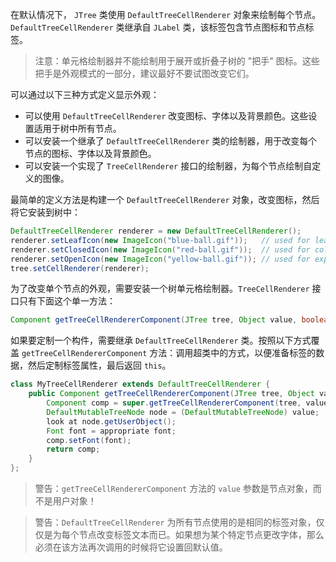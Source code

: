 在默认情况下， `JTree` 类使用 `DefaultTreeCellRenderer` 对象来绘制每个节点。`DefaultTreeCellRenderer` 类继承自 `JLabel` 类，该标签包含节点图标和节点标签。

> 注意：单元格绘制器并不能绘制用于展开或折叠子树的 "把手" 图标。这些把手是外观模式的一部分，建议最好不要试图改变它们。

可以通过以下三种方式定义显示外观：

+ 可以使用 `DefaultTreeCellRenderer` 改变图标、字体以及背景颜色。这些设置适用于树中所有节点。
+ 可以安装一个继承了 `DefaultTreeCellRenderer` 类的绘制器，用于改变每个节点的图标、字体以及背景颜色。
+ 可以安装一个实现了 `TreeCellRenderer` 接口的绘制器，为每个节点绘制自定义的图像。

最简单的定义方法是构建一个 `DefaultTreeCellRenderer` 对象，改变图标，然后将它安装到树中：

```java
DefaultTreeCellRenderer renderer = new DefaultTreeCellRenderer();
renderer.setLeafIcon(new ImageIcon("blue-ball.gif"));	// used for leaf nodes
renderer.setClosedIcon(new ImageIcon("red-ball.gif"));	// used for collapsed nodes
renderer.setOpenIcon(new ImageIcon("yellow-ball.gif"));	// used for expaned nodes
tree.setCellRenderer(renderer);
```

为了改变单个节点的外观，需要安装一个树单元格绘制器。`TreeCellRenderer` 接口只有下面这个单一方法：

```java
Component getTreeCellRendererComponent(JTree tree, Object value, boolean selected, boolean expanded, boolean leaf, int row, boolean hasFocus)
```

如果要定制一个构件，需要继承 `DefaultTreeCellRenderer` 类。按照以下方式覆盖 `getTreeCellRendererComponent` 方法：调用超类中的方式，以便准备标签的数据，然后定制标签属性，最后返回 `this`。

```java
class MyTreeCellRenderer extends DefaultTreeCellRenderer {
    public Component getTreeCellRendererComponent(JTree tree, Object value, boolean selected, boolean expanded, boolean leaf, int row, boolean hasFocus) {
        Component comp = super.getTreeCellRendererComponent(tree, value, selected, expanded, leaf, row, hasFocus);
        DefaultMutableTreeNode node = (DefaultMutableTreeNode) value;
        look at node.getUserObject();
        Font font = appropriate font;
        comp.setFont(font);
        return comp;
    }
};
```

> 警告：`getTreeCellRendererComponent` 方法的 `value` 参数是节点对象，而不是用户对象！

> 警告：`DefaultTreeCellRenderer` 为所有节点使用的是相同的标签对象，仅仅是为每个节点改变标签文本而已。如果想为某个特定节点更改字体，那么必须在该方法再次调用的时候将它设置回默认值。



